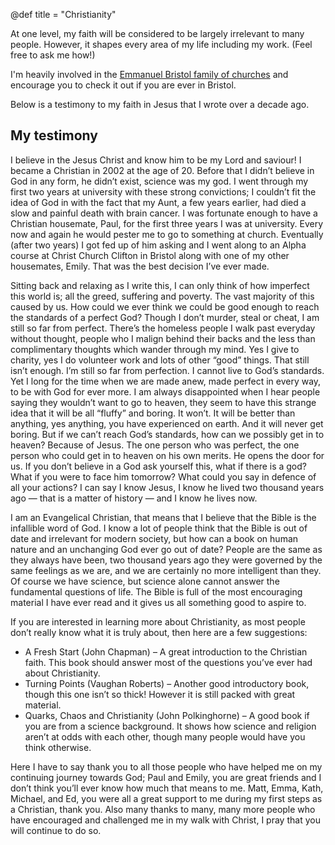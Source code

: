 @def title = "Christianity"

At one level, my faith will be considered to be largely irrelevant to many people. However, it shapes every area of my life including my work. (Feel free to ask me how!)

I'm heavily involved in the [Emmanuel Bristol family of churches](https://emmanuelbristol.org.uk/) and encourage you to check it out if you are ever in Bristol.

Below is a testimony to my faith in Jesus that I wrote over a decade ago.

## My testimony

I believe in the Jesus Christ and know him to be my Lord and saviour! I became a Christian in 2002 at the age of 20. Before that I didn’t believe in God in any form, he didn’t exist, science was my god. I went through my first two years at university with these strong convictions; I couldn’t fit the idea of God in with the fact that my Aunt, a few years earlier, had died a slow and painful death with brain cancer. I was fortunate enough to have a Christian housemate, Paul, for the first three years I was at university. Every now and again he would pester me to go to something at church. Eventually (after two years) I got fed up of him asking and I went along to an Alpha course at Christ Church Clifton in Bristol along with one of my other housemates, Emily. That was the best decision I’ve ever made.

Sitting back and relaxing as I write this, I can only think of how imperfect this world is; all the greed, suffering and poverty. The vast majority of this caused by us. How could we ever think we could be good enough to reach the standards of a perfect God? Though I don’t murder, steal or cheat, I am still so far from perfect. There’s the homeless people I walk past everyday without thought, people who I malign behind their backs and the less than complimentary thoughts which wander through my mind. Yes I give to charity, yes I do volunteer work and lots of other “good” things. That still isn’t enough. I’m still so far from perfection. I cannot live to God’s standards. Yet I long for the time when we are made anew, made perfect in every way, to be with God for ever more. I am always disappointed when I hear people saying they wouldn’t want to go to heaven, they seem to have this strange idea that it will be all “fluffy” and boring. It won’t. It will be better than anything, yes anything, you have experienced on earth. And it will never get boring. But if we can’t reach God’s standards, how can we possibly get in to heaven? Because of Jesus. The one person who was perfect, the one person who could get in to heaven on his own merits. He opens the door for us. If you don’t believe in a God ask yourself this, what if there is a god? What if you were to face him tomorrow? What could you say in defence of all your actions? I can say I know Jesus, I know he lived two thousand years ago — that is a matter of history — and I know he lives now.

I am an Evangelical Christian, that means that I believe that the Bible is the infallible word of God. I know a lot of people think that the Bible is out of date and irrelevant for modern society, but how can a book on human nature and an unchanging God ever go out of date? People are the same as they always have been, two thousand years ago they were governed by the same feelings as we are, and we are certainly no more intelligent than they. Of course we have science, but science alone cannot answer the fundamental questions of life. The Bible is full of the most encouraging material I have ever read and it gives us all something good to aspire to.

If you are interested in learning more about Christianity, as most people don’t really know what it is truly about, then here are a few suggestions:

* A Fresh Start (John Chapman) – A great introduction to the Christian faith. This book should answer most of the questions you’ve ever had about Christianity.
* Turning Points (Vaughan Roberts) – Another good introductory book, though this one isn’t so thick! However it is still packed with great material.
* Quarks, Chaos and Christianity (John Polkinghorne) – A good book if you are from a science background. It shows how science and religion aren’t at odds with each other, though many people would have you think otherwise.

Here I have to say thank you to all those people who have helped me on my continuing journey towards God; Paul and Emily, you are great friends and I don’t think you’ll ever know how much that means to me. Matt, Emma, Kath, Michael, and Ed, you were all a great support to me during my first steps as a Christian, thank you. Also many thanks to many, many more people who have encouraged and challenged me in my walk with Christ, I pray that you will continue to do so.

